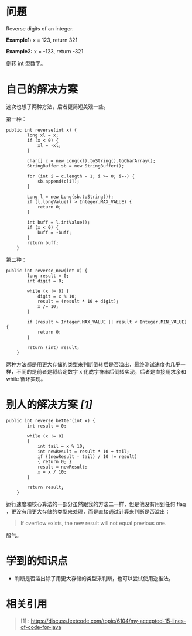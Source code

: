 # 问题 
Reverse digits of an integer.

**Example1:** x = 123, return 321

**Example2:** x = -123, return -321

倒转 int 型数字。


# 自己的解决方案

这次也想了两种方法，后者更简短美观一些。

第一种：

```
public int reverse(int x) {
        long xl = x;
		if (x < 0) {
			xl = -xl;
		}

		char[] c = new Long(xl).toString().toCharArray();
		StringBuffer sb = new StringBuffer();
		
		for (int i = c.length - 1; i >= 0; i--) {
			sb.append(c[i]);
		}
		
		Long l = new Long(sb.toString());
		if (l.longValue() > Integer.MAX_VALUE) {
			return 0;
		}
		
		int buff = l.intValue();
		if (x < 0) {
			buff = -buff;
		}
		return buff;
    }
```

第二种：

```
public int reverse_new(int x) {
        long result = 0;
		int digit = 0;

		while (x != 0) {
			digit = x % 10;
			result = (result * 10 + digit);
			x /= 10;
		}

		if (result > Integer.MAX_VALUE || result < Integer.MIN_VALUE) {
			return 0;
		}

		return (int) result;
    }
```

两种方法都是用更大存储的类型来判断倒转后是否溢出，最终测试速度也几乎一样，不同的是前者是将给定数字 x 化成字符串后倒转实现，后者是直接用求余和 while 循环实现。

# 别人的解决方案 ***[1]***

```
public int reverse_better(int x) {
	    int result = 0;

	    while (x != 0)
	    {
	        int tail = x % 10;
	        int newResult = result * 10 + tail;
	        if ((newResult - tail) / 10 != result)
	        { return 0; }
	        result = newResult;
	        x = x / 10;
	    }

	    return result;
	}
```

运行速度和核心算法的一部分虽然跟我的方法二一样，但是他没有用到任何 flag ，更没有用更大存储的类型来处理，而是直接通过计算来判断是否溢出：
>If overflow exists, the new result will not equal previous one.

服气。

# 学到的知识点

- 判断是否溢出除了用更大存储的类型来判断，也可以尝试使用逆推法。

# 相关引用
> [1] : https://discuss.leetcode.com/topic/6104/my-accepted-15-lines-of-code-for-java